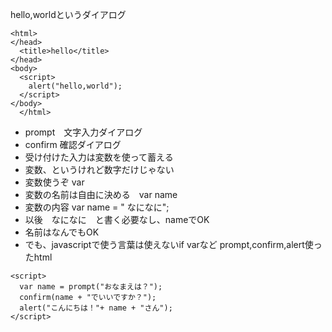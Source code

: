 hello,worldというダイアログ  
```
<html>
</head>
  <title>hello</title>
</head>
<body>
  <script>
    alert("hello,world");
  </script>
</body>
  </html>
```
- prompt　文字入力ダイアログ
- confirm 確認ダイアログ
- 受け付けた入力は変数を使って蓄える
- 変数、というけれど数字だけじゃない
- 変数使うぞ var　
- 変数の名前は自由に決める　var name
- 変数の内容 var name = " なになに";
- 以後　なになに　と書く必要なし、nameでOK
- 名前はなんでもOK
- でも、javascriptで使う言葉は使えないif varなど
prompt,confirm,alert使ったhtml
```
<script>
  var name = prompt("おなまえは？");
  confirm(name + "でいいですか？");
  alert("こんにちは！"+ name + "さん");
</script>
```
